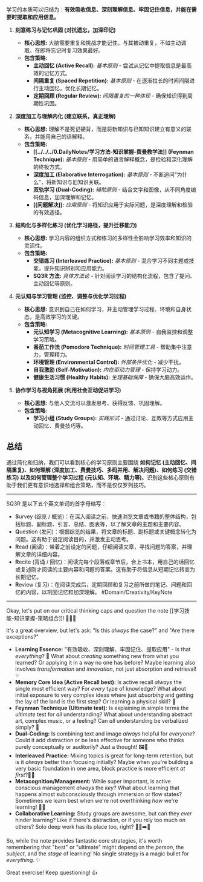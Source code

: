 
学习的本质可以归结为：**有效吸收信息、深刻理解信息、牢固记住信息，并能在需要时提取和应用信息。**

1. **刻意练习与记忆巩固 (对抗遗忘，加深印记)**
    * **核心思想:** 大脑需要重复和挑战才能记住。与其被动重复，不如主动调取。在即将忘记时复习效果最好。
    * **包含策略:**
        * **主动回忆 (Active Recall):** *基本原则* - 尝试从记忆中提取信息是最高效的记忆方式。
        * **间隔重复 (Spaced Repetition):** *基本原则* - 在逐渐拉长的时间间隔进行主动回忆，优化长期记忆。
        * **定期回顾 (Regular Review):** *间隔重复的一种体现* - 确保知识得到周期性巩固。

2. **深度加工与理解内化 (建立联系，真正理解)**
    * **核心思想:** 理解不是死记硬背，而是将新知识与已知知识建立有意义的联系，并能用自己的话解释。
    * **包含策略:**
        * **[[../../../0.DailyNotes/学习方法-知识掌握-费曼教学法]] (Feynman Technique):** *基本原则* - 用简单的语言解释概念，是检验和深化理解的终极方式。
        * **深度加工 (Elaborative Interrogation):** *基本原则* - 不断追问“为什么”，将新知识与旧知识关联。
        * **双轨学习 (Dual-Coding):** *辅助原则* - 结合文字和图像，从不同角度编码信息，加深理解和记忆。
        * **[[问题解决]]:** *应用原则* - 将知识应用于实际问题，是深度理解和检验的有效途径。

3. **结构化与多样化练习 (优化学习路径，提升迁移能力)**
    * **核心思想:** 学习内容的组织方式和练习的多样性会影响学习效率和知识的灵活性。
    * **包含策略:**
        * **交错练习 (Interleaved Practice):** *基本原则* - 混合学习不同主题或技能，提升知识辨别和应用能力。
        * **SQ3R 方法:** *具体方法论* - 针对阅读学习的结构化流程，包含了提问、主动回忆等原则。

4. **元认知与学习管理 (监控、调整与优化学习过程)**
    * **核心思想:** 意识到自己在如何学习，并主动管理学习过程、环境和自身状态，是高效学习的关键。
    * **包含策略:**
        * **元认知学习 (Metacognitive Learning):** *基本原则* - 自我监控和调整学习策略。
        * **番茄工作法 (Pomodoro Technique):** *时间管理工具* - 帮助集中注意力，管理精力。
        * **环境管理 (Environmental Control):** *外部条件优化* - 减少干扰。
        * **自我激励 (Self-Motivation):** *内在驱动力管理* - 保持学习动力。
        * **健康生活习惯 (Healthy Habits):** *生理基础保障* - 确保大脑高效运作。

5. **协作学习与视角拓展 (利用社会互动促进学习)**
    * **核心思想:** 与他人交流可以激发思考、获得反馈、巩固理解。
    * **包含策略:**
        * **学习小组 (Study Groups):** *实践形式* - 通过讨论、互教等方式应用主动回忆、费曼技巧等。

## 总结

通过简化和归纳，我们可以看到核心的学习原则主要围绕 **如何记忆 (主动回忆、间隔重复)、如何理解 (深度加工、费曼技巧、多码并用、解决问题)、如何练习 (交错练习) 以及如何管理整个学习过程 (元认知、环境、精力等)**。识别这些核心原则有助于我们更有意识地选择和组合策略，而不是仅仅罗列技巧。

---
SQ3R 是以下五个英文单词的首字母缩写：

- **S**urvey (综览 / 概览)：在深入阅读之前，快速浏览文章或书籍的整体结构，包括标题、副标题、引言、总结、图表等，以了解文章的主题和主要内容。
- **Q**uestion (发问)：根据综览的结果，将文章的标题、副标题或关键概念转化为问题。这有助于设定阅读目的，并激发主动思考。
- **R**ead (阅读)：带着之前设定的问题，仔细阅读文章，寻找问题的答案，并理解文章的详细内容。
- **R**ecite (背诵 / 回忆)：阅读完每个段落或章节后，合上书本，用自己的话回忆或复述刚才阅读的主要内容和问题的答案。这有助于将信息从短期记忆转变为长期记忆。
- **R**eview (复习)：在阅读完成后，定期回顾和复习之前所做的笔记、问题和回忆的内容，以巩固记忆和加深理解。 #Domain/Creativity/KeyNote 
---
Okay, let's put on our critical thinking caps and question the note [[学习技能-知识掌握-策略组合]]! 🤔🕵️‍♀️

It's a great overview, but let's ask: "Is this *always* the case?" and "Are there exceptions?"

*   **Learning Essence:** "有效吸收、深刻理解、牢固记住、提取应用" - Is that *everything*? 🤔 What about *creating* something new from what you learned? Or applying it in a way no one has before? Maybe learning also involves *transformation* and *innovation*, not just absorption and retrieval! ✨
*   **Memory Core Idea (Active Recall best):** Is active recall *always* the single most efficient way? For *every* type of knowledge? What about initial exposure to very complex ideas where just *absorbing* and getting the lay of the land is the first step? Or learning a physical skill? 🤔
*   **Feynman Technique (Ultimate test):** Is explaining in simple terms the *ultimate* test for *all* understanding? What about understanding abstract art, complex music, or a feeling? Can *all* understanding be verbalized simply? 🤯
*   **Dual-Coding:** Is combining text and image *always* helpful for *everyone*? Could it add distraction or be less effective for someone who thinks purely conceptually or auditorily? Just a thought! 🖼️📝
*   **Interleaved Practice:** Mixing topics is great for long-term retention, but is it *always* better than focusing initially? Maybe when you're building a very basic foundation in one area, block practice is more efficient *at first*?🧱🔄
*   **Metacognition/Management:** While super important, is active conscious management *always* the *key*? What about learning that happens almost subconsciously through immersion or flow states? Sometimes we learn best when we're not overthinking *how* we're learning! 🌊🧠
*   **Collaborative Learning:** Study groups are awesome, but can they *ever* hinder learning? Like if there's distraction, or if you rely too much on others? Solo deep work has its place too, right? 🧑‍💻➡️🤝

So, while the note provides fantastic core strategies, it's worth remembering that "best" or "ultimate" might depend on the *person*, the *subject*, and the *stage* of learning! No single strategy is a magic bullet for *everything*. ✨

Great exercise! Keep questioning! 👍